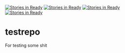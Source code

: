 [![Stories in Ready](https://badge.waffle.io/marcusbesjes/testrepo.png?label=ready&title=Ready)](https://waffle.io/marcusbesjes/testrepo?utm_source=badge)
[![Stories in Ready](https://badge.waffle.io/rguptatest/testrepo.png?label=ready&title=Ready)](https://waffle.io/rguptatest/testrepo)
[![Stories in Ready](https://badge.waffle.io/rguptatest/testrepo.png?label=ready&title=Ready)](https://waffle.io/rguptatest/testrepo)
[![Stories in Ready](https://badge.waffle.io/SirCmpwn/testrepo.png?label=ready&title=Ready)](https://waffle.io/SirCmpwn/testrepo)
# testrepo

For testing some shit
